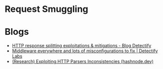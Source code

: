 # Request Smuggling
# Blogs
- [HTTP response splitting exploitations & mitigations - Blog Detectify](https://blog.detectify.com/industry-insights/http-response-splitting-exploitations-and-mitigations/)
- [Middleware everywhere and lots of misconfigurations to fix | Detectify Labs](https://labs.detectify.com/2021/02/18/middleware-middleware-everywhere-and-lots-of-misconfigurations-to-fix/#)
- [(Research) Exploiting HTTP Parsers Inconsistencies (hashnode.dev)](https://rafa.hashnode.dev/exploiting-http-parsers-inconsistencies)